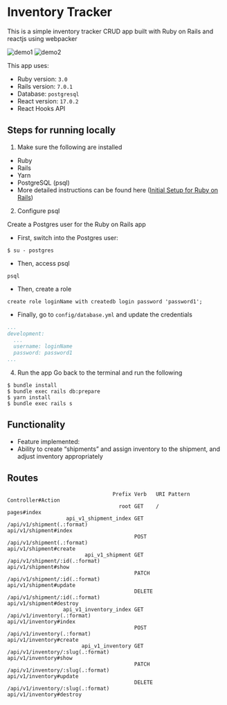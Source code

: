 # Inventory Tracker

This is a simple inventory tracker CRUD app built with Ruby on Rails and reactjs using webpacker

![demo1](demo-gif/inv-tracker-demo1.gif)
![demo2](demo-gif/inv-tracker-demo2.gif)

This app uses:
  * Ruby version: ```3.0```
  * Rails version: ```7.0.1```
  * Database: ```postgresql```
  * React version: ```17.0.2```
  * React Hooks API

## Steps for running locally
1. Make sure the following are installed
  * Ruby
  * Rails
  * Yarn
  * PostgreSQL (psql)
  * More detailed instructions can be found here (<a href="https://guides.rubyonrails.org/getting_started.html" target="_blank">Initial Setup for Ruby on Rails</a>)

2. Configure psql

Create a Postgres user for the Ruby on Rails app 
  * First, switch into the Postgres user:
  ```
  $ su - postgres
  ```
  * Then, access psql 
  ```
  psql
  ```
  * Then, create a role
  ```
  create role loginName with createdb login password 'password1';
  ```
  * Finally, go to ```config/database.yml``` and update the credentials
  ```yml
  ...
  development:
    ...
    username: loginName
    password: password1
  ...
  ```
4. Run the app
Go back to the terminal and run the following
```
$ bundle install
$ bundle exec rails db:prepare
$ yarn install
$ bundle exec rails s
```
## Functionality 
* Feature implemented:
 * Ability to create “shipments” and assign inventory to the shipment, and adjust inventory appropriately

## Routes
```
                                  Prefix Verb   URI Pattern                                                                                       Controller#Action
                                    root GET    /                                                                                                 pages#index
                   api_v1_shipment_index GET    /api/v1/shipment(.:format)                                                                        api/v1/shipment#index
                                         POST   /api/v1/shipment(.:format)                                                                        api/v1/shipment#create
                         api_v1_shipment GET    /api/v1/shipment/:id(.:format)                                                                    api/v1/shipment#show
                                         PATCH  /api/v1/shipment/:id(.:format)                                                                    api/v1/shipment#update
                                         DELETE /api/v1/shipment/:id(.:format)                                                                    api/v1/shipment#destroy
                  api_v1_inventory_index GET    /api/v1/inventory(.:format)                                                                       api/v1/inventory#index
                                         POST   /api/v1/inventory(.:format)                                                                       api/v1/inventory#create
                        api_v1_inventory GET    /api/v1/inventory/:slug(.:format)                                                                 api/v1/inventory#show
                                         PATCH  /api/v1/inventory/:slug(.:format)                                                                 api/v1/inventory#update
                                         DELETE /api/v1/inventory/:slug(.:format)                                                                 api/v1/inventory#destroy
```

